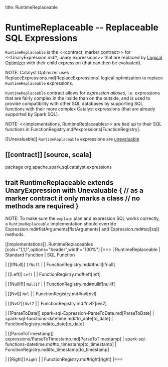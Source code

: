 title: RuntimeReplaceable

# RuntimeReplaceable -- Replaceable SQL Expressions

`RuntimeReplaceable` is the <<contract, marker contract>> for <<UnaryExpression.md#, unary expressions>> that are replaced by [Logical Optimizer](../catalyst/Optimizer.md#ReplaceExpressions) with their child expression (that can then be evaluated).

NOTE: Catalyst Optimizer uses ReplaceExpressions.md[ReplaceExpressions] logical optimization to replace `RuntimeReplaceable` expressions.

`RuntimeReplaceable` contract allows for *expression aliases*, i.e. expressions that are fairly complex in the inside than on the outside, and is used to provide compatibility with other SQL databases by supporting SQL functions with their more complex Catalyst expressions (that are already supported by Spark SQL).

NOTE: <<implementations, RuntimeReplaceables>> are tied up to their SQL functions in FunctionRegistry.md#expressions[FunctionRegistry].

[[Unevaluable]]
`RuntimeReplaceable` expressions are [unevaluable](Unevaluable.md)

[[contract]]
[source, scala]
----
package org.apache.spark.sql.catalyst.expressions

trait RuntimeReplaceable extends UnaryExpression with Unevaluable {
  // as a marker contract it only marks a class
  // no methods are required
}
----

NOTE: To make sure the `explain` plan and expression SQL works correctly, a `RuntimeReplaceable` implementation should override Expression.md#flatArguments[flatArguments] and Expression.md#sql[sql] methods.

[[implementations]]
.RuntimeReplaceables
[cols="1,1,1",options="header",width="100%"]
|===
| RuntimeReplaceable
| Standard Function
| SQL Function

| [[IfNull]] `IfNull`
|
| FunctionRegistry.md#ifnull[ifnull]

| [[Left]] `Left`
|
| FunctionRegistry.md#left[left]

| [[NullIf]] `NullIf`
|
| FunctionRegistry.md#nullif[nullif]

| [[Nvl]] `Nvl`
|
| FunctionRegistry.md#nvl[nvl]

| [[Nvl2]] `Nvl2`
|
| FunctionRegistry.md#nvl2[nvl2]

| [[ParseToDate]] spark-sql-Expression-ParseToDate.md[ParseToDate]
| spark-sql-functions-datetime.md#to_date[to_date]
| FunctionRegistry.md#to_date[to_date]

| [[ParseToTimestamp]] expressions/ParseToTimestamp.md[ParseToTimestamp]
| spark-sql-functions-datetime.md#to_timestamp[to_timestamp]
| FunctionRegistry.md#to_timestamp[to_timestamp]

| [[Right]] `Right`
|
| FunctionRegistry.md#right[right]
|===
